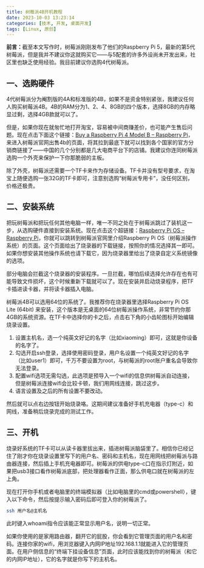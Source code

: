 ```yaml
---
title: 树莓派4B开机教程
date: 2023-10-03 13:23:14
categories: [技术, 开发, 桌面开发]
tags: [Linux, 原创]
---
```


<b>前言：</b>截至本文写作时，树莓派刚刚发布了他们的Raspberry Pi 5，最新的第5代树莓派，但是我并不建议你这就购买它——与5配套的许多外设尚未开发出来，社区里也缺乏使用经验。我目前建议你选购4代树莓派。

<!--more-->

## 一、选购硬件

4代树莓派分为阉割版的4A和标准版的4B，如果不是资金特别紧张，我建议任何人购买树莓派4B。4B的RAM分为1、2、4、8GB的四个版本，选择8GB的内存略显过剩，选择4GB款就可以了。

但是，如果你现在就匆忙地打开淘宝，容易被中间商赚差价，也可能产生售后问题。现在点击下面这个链接：[Buy a Raspberry Pi 4 Model B – Raspberry Pi](https://www.raspberrypi.com/products/raspberry-pi-4-model-b/)，来进入树莓派官网出售4b的页面，将其拉到最底下就可以找到各个国家的官方分销商链接了——中国的几个分别都是几大电商平台下的店铺。我建议你连同树莓派选购一个外壳来保护一下你那脆弱的主板。

除了外壳，树莓派还需要一个TF卡来作为存储设备。TF卡并没有型号要求，在淘宝上随便选购一张32G的TF卡即可，注意别选购“树莓派专用卡”，没任何区别，价格还极贵。

## 二、安装系统

把玩树莓派和把玩任何其他电脑一样，唯一不同之处在于树莓派跳过了装机这一步，从选购硬件直接到安装系统。现在点击这个超链接：[Raspberry Pi OS – Raspberry Pi](https://www.raspberrypi.com/software/)，你就可以跳转到树莓派官网里介绍Raspberry Pi OS（树莓派操作系统）的页面。这个页面给出了烧录器的下载链接，按照你的情况选择其一即可。如果你想安装其他操作系统也请下载它，因为烧录器里给出了烧录自定义系统镜像的选项。

部分电脑会拦截这个烧录器的安装程序。一旦拦截，哪怕后续选择允许存在也有可能导致文件损坏，这个时候重新下载就可以了。现在安装并启动烧录程序，把TF卡插进读卡器，并将读卡器插入电脑。

树莓派4B可以选用64位的系统了。我推荐你在烧录器里选择Raspberry Pi OS Lite (64bit) 来安装，这个版本是无桌面的64位树莓派操作系统，非常节约你那4GB的系统资源。在TF卡中选择你的卡之后，点击右下角的小齿轮图标开始编辑烧录设置。

1. 设置主机名，选一个纯英文好记的名字（比如xiaoming）即可，这就是你设备的名字了。
2. 勾选开启ssh登录，选择使用密码登录，用户名设置一个纯英文好记的名字（比如user1）即可，千万不要设置为root，与树莓派的root账户重名会导致你无法登录。
3. 配置wifi选项无需勾选，此选项是预导入一个wifi的信息供树莓派自动连接，但是树莓派连接wifi会比较卡顿，我们用网线连接，跳过这步。
4. 语言设置及之后的所有设置不要改动。

然后就可以点右边按钮开始烧录咯。这期间建议准备好手机充电器（type-c）和网线，准备稍后烧录完成的测试工作。

## 三、开机

烧录好系统的TF卡可以从读卡器里拔出来，插进树莓派脑袋里了。相信你已经记住了刚才你在烧录设置里写下的用户名、密码和主机名，现在用网线把树莓派与路由器连接，然后插上手机充电器即可。树莓派的供电type-c口在指示灯附近，如果把usb3接口看作树莓派底部，把处理器看作正面，那么供电口就在树莓派的左上角。

现在打开你手机或者电脑里的终端模拟器（比如电脑里的cmd或powershell），键入以下命令，然后按提示输入密码后即可登入你的树莓派了。

```bash
ssh 用户名@主机名
```

此时键入whoami指令应该能正常显示用户名，说明一切正常。

如果你使用的是家用路由器，翻开它的屁股，你会看到它管理页面的用户名和密码。连接你家的wifi，用浏览器键入内网IP地址192.168.1.1就能进入它的管理页面。在用户侧信息的“终端下挂设备信息”页面，此时应该能找到你的树莓派（和它的内网IP地址），它的名字就是你写下的主机名。
